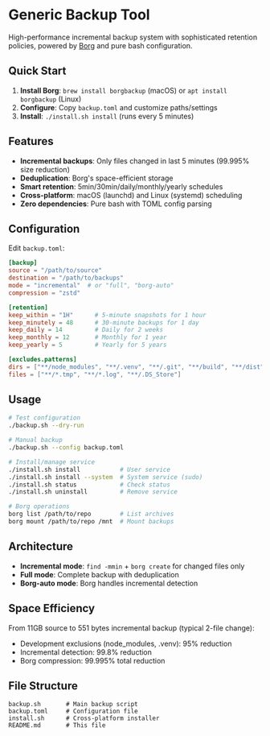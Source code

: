 # Generic Backup Tool

High-performance incremental backup system with sophisticated retention policies, powered by [Borg](https://www.borgbackup.org/) and pure bash configuration.

## Quick Start

1. **Install Borg**: `brew install borgbackup` (macOS) or `apt install borgbackup` (Linux)
2. **Configure**: Copy `backup.toml` and customize paths/settings
3. **Install**: `./install.sh install` (runs every 5 minutes)

## Features

- **Incremental backups**: Only files changed in last 5 minutes (99.995% size reduction)
- **Deduplication**: Borg's space-efficient storage
- **Smart retention**: 5min/30min/daily/monthly/yearly schedules
- **Cross-platform**: macOS (launchd) and Linux (systemd) scheduling
- **Zero dependencies**: Pure bash with TOML config parsing

## Configuration

Edit `backup.toml`:

```toml
[backup]
source = "/path/to/source"
destination = "/path/to/backups"
mode = "incremental"  # or "full", "borg-auto"
compression = "zstd"

[retention]
keep_within = "1H"      # 5-minute snapshots for 1 hour
keep_minutely = 48      # 30-minute backups for 1 day
keep_daily = 14         # Daily for 2 weeks
keep_monthly = 12       # Monthly for 1 year
keep_yearly = 5         # Yearly for 5 years

[excludes.patterns]
dirs = ["**/node_modules", "**/.venv", "**/.git", "**/build", "**/dist"]
files = ["**/*.tmp", "**/*.log", "**/.DS_Store"]
```

## Usage

```bash
# Test configuration
./backup.sh --dry-run

# Manual backup
./backup.sh --config backup.toml

# Install/manage service
./install.sh install           # User service
./install.sh install --system  # System service (sudo)
./install.sh status            # Check status
./install.sh uninstall         # Remove service

# Borg operations
borg list /path/to/repo        # List archives
borg mount /path/to/repo /mnt  # Mount backups
```

## Architecture

- **Incremental mode**: `find -mmin` + `borg create` for changed files only
- **Full mode**: Complete backup with deduplication
- **Borg-auto mode**: Borg handles incremental detection

## Space Efficiency

From 11GB source to 551 bytes incremental backup (typical 2-file change):
- Development exclusions (node_modules, .venv): 95% reduction
- Incremental detection: 99.8% reduction  
- Borg compression: 99.995% total reduction

## File Structure

```
backup.sh       # Main backup script
backup.toml     # Configuration file
install.sh      # Cross-platform installer
README.md       # This file
```
